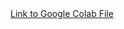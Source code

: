 <html>
    <body>
        <a href="https://colab.research.google.com/drive/1cEf3nUJq1KlLUkasV79jr0iAIl6MBIyl?usp=sharing">Link to Google Colab File</a><br>
    </body>
</html>

